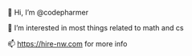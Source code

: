 👋 Hi, I’m @codepharmer

👀 I’m interested in most things related to math and cs

📫 https://hire-nw.com for more info

<!---
codepharmer/codepharmer is a ✨ special ✨ repository because its `README.md` (this file) appears on your GitHub profile.
You can click the Preview link to take a look at your changes.
--->
<!--- - 🌱 I’m currently working on a project using Elasticsearch --->

